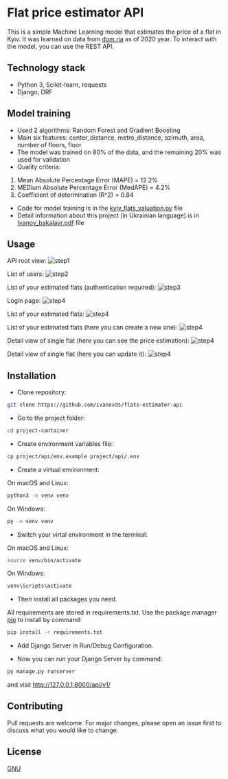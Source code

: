 # Flat price estimator API 

This is a simple Machine Learning model that estimates the price of a flat in Kyiv.
It was learned on data from [dom.ria](https://dom.ria.com/) as of 2020 year.
To interact with the model, you can use the REST API.

## Technology stack
* Python 3, Scikit-learn, requests
* Django, DRF

## Model training

* Used 2 algorithms: Random Forest and Gradient Boosting
* Main six features: center_distance, metro_distance, azimuth, area, number of floors, floor
* The model was trained on 80% of the data, and the remaining 20% was used for validation
* Quality criteria: 
1) Mean Absolute Percentage Error (MAPE) = 12.2%
2) MEDium Absolute Percentage Error (MedAPE) = 4.2%
3) Coefficient of determination (R^2) = 0.84

* Code for model training is in the [kyiv_flats_valuation.py](kyiv_flats_valuation.py) file
* Detail information about this project (in Ukrainian language) is in [Ivanov_bakalavr.pdf](staticfiles/Ivanov_bakalavr.pdf) file 

## Usage

API root view:
![step1](staticfiles/readme/Screenshot_1.png?raw=true "Title")

List of users:
![step2](staticfiles/readme/Screenshot_2.png?raw=true "Title")

List of your estimated flats (authentication required):
![step3](staticfiles/readme/Screenshot_3.png?raw=true "Title")

Login page:
![step4](staticfiles/readme/Screenshot_4.png?raw=true "Title")

List of your estimated flats:
![step4](staticfiles/readme/Screenshot_5.png?raw=true "Title")

List of your estimated flats (here you can create a new one):
![step4](staticfiles/readme/Screenshot_8.png?raw=true "Title")

Detail view of single flat (here you can see the price estimation):
![step4](staticfiles/readme/Screenshot_6.png?raw=true "Title")

Detail view of single flat (here you can update it):
![step4](staticfiles/readme/Screenshot_7.png?raw=true "Title")

## Installation

* Clone repository:
```bash
git clone https://github.com/ivanovds/flats-estimator-api
```

* Go to the project folder:
```bash
cd project-container
```

* Create environment variables file:
```bash
cp project/api/env.example project/api/.env
```

* Create a virtual environment:

On macOS and Linux:
```bash
python3 -m venv venv
```
On Windows:
```bash
py -m venv venv
```

* Switch your virtal environment in the terminal:

On macOS and Linux:
```bash
source venv/bin/activate
```
On Windows:
```bash
venv\Scripts\activate
```

* Then install all packages you need.

All requirements are stored in requirements.txt.
Use the package manager [pip](https://pip.pypa.io/en/stable/) 
to install by command:

```bash
pip install -r requirements.txt
```

* Add Django Server in Run/Debug Configuration.

* Now you can run your Django Server by command:
```bash
py manage.py runserver
```
and visit http://127.0.0.1:8000/api/v1/


## Contributing
Pull requests are welcome. For major changes, please open an issue first to discuss what you would like to change.

## License
[GNU](https://choosealicense.com/licenses/gpl-3.0/)